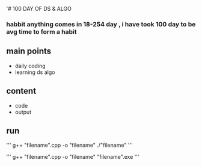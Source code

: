 '# 100 DAY OF DS & ALGO 
### habbit anything comes in 18-254 day , i have took 100 day to be avg time to form a habit 
## main points
* daily coding 
* learning ds algo 
## content 
* code
* output
## run
'''
  g++ "filename".cpp -o "filename"
  ./"filename"
'''

'''
  g++ "filename".cpp -o "filename"
  "filename".exe
'''
